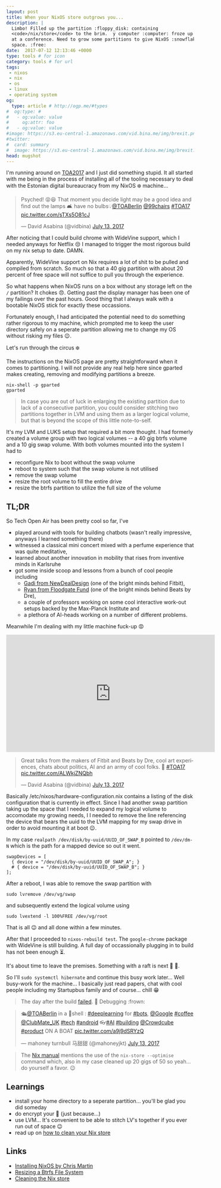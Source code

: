 ```yaml
---
layout: post
title: When your NixOS store outgrows you...
description: |
  Limbo! Filled up the partition :floppy_disk: containing
  <code>/nix/store</code> to the brim.  y computer :computer: froze up and I'm
  at a conference. Need to grow some partitions to give NixOS :snowflake: some
  space. :free:
date:  2017-07-12 12:13:46 +0000
type: tools # for icon
category: tools # for url
tags:
 - nixos
 - nix
 - os
 - linux
 - operating system
og:
  type: article # http://ogp.me/#types
#  og:type: # 
#   - og:value: value
#     og:attr: foo
#   - og:value: value
#image: https://s3.eu-central-1.amazonaws.com/vid.bina.me/img/brexit.png
#twitter:
#  card: summary
#  image: https://s3.eu-central-1.amazonaws.com/vid.bina.me/img/brexit.png
head: mugshot
---
```

I'm running around on [TOA2017](https://toa.berlin) and I just did something stupid.
It all started with me being in the process of installing all of the tooling
necessary to deal with the Estonian digital bureaucracy from my NixOS :snowflake:
machine...

<div class="element tweet">
  <blockquote class="twitter-tweet" data-lang="en"><p lang="en" dir="ltr">Psyched! 😝😆 That moment you decide light may be a good idea and find out the lamps 🛋️ have no bulbs💡<a href="https://twitter.com/TOABerlin">@TOABerlin</a> <a href="https://twitter.com/99chairs">@99chairs</a> <a href="https://twitter.com/hashtag/TOA17?src=hash">#TOA17</a> <a href="https://t.co/sTXs5O81cJ">pic.twitter.com/sTXs5O81cJ</a></p>&mdash; David Asabina (@vidbina) <a href="https://twitter.com/vidbina/status/885517003947036672">July 13, 2017</a></blockquote>
  <script async src="//platform.twitter.com/widgets.js" charset="utf-8"></script>
</div>

After noticing that I could build chrome with WideVine support, which I needed
anyways for Netflix :unamused: I managed to trigger the most rigorous build on
my nix setup to date. DAMN.

Apparently, WideVine support on Nix requires a lot of shit to be pulled and
compiled from scratch. So much so that a 40 gig partition with about 20
percent of free space will not suffice to pull you through the experience.

So what happens when NixOS runs on a box without any storage left on the
`/` partition? It chokes :angry:. Getting past the display manager has been
one of my failings over the past hours. Good thing that I always walk with
a bootable NixOS stick for exactly these occassions.

Fortunately enough, I had anticipated the potential need to do something rather
rigorous to my machine, which prompted me to keep the user directory safely on
a seperate partition allowing me to change my OS without risking my files
:wink:.

Let's run through the circus :snowflake:

The instructions on the NixOS page are pretty straightforward when it comes
to partitioning. I will not provide any real help here since gparted makes
creating, removing and modifying partitions a breeze.

```
nix-shell -p gparted
gparted
```

> In case you are out of luck in enlarging the existing partition due to
lack of a consecutive partition, you could consider stitching two partitions
together in LVM and using them as a larger logical volume, but that is beyond
the scope of this little note-to-self.

It's my LVM and LUKS setup that required a bit more thought. I had formerly
created a volume group with two logical volumes -- a 40 gig btrfs volume and
a 10 gig swap volume. With both volumes mounted into the system I had to

 - reconfigure Nix to boot without the swap volume
 - reboot to system such that the swap volume is not utilised
 - remove the swap volume
 - resize the root volume to fill the entire drive
 - resize the btrfs partition to utilize the full size of the volume

## TL;DR

So Tech Open Air has been pretty cool so far, I've
 - played around with tools for building chatbots (wasn't really impressive, anyways I learned
 something there)
 - witnessed a classical mini concert mixed with a perfume experience that was quite meditative,
 - learned about another innovation in mobility that rises from inventive minds in Karlsruhe
 - got some inside scoop and lessons from a bunch of cool people including
   - [Gadi from
NewDealDesign](https://newdealdesign.com/studio) (one of the bright minds behind Fitbit),
   - [Ryan from Floodgate Fund](http://floodgate.com/ryan-walsh/) (one of the bright minds
   behind Beats by Dre),
   - a couple of professors working on some cool interactive work-out setups backed by the
   Max-Planck Institute and
   - a plethora of AI-heads working on a number of different problems.
   
Meanwhile I'm dealing with my little machine fuck-up :rage:

<div class="element video">
  <iframe width="560" height="315" src="https://www.youtube.com/embed/OazFiIhwAEs" frameborder="0" allowfullscreen></iframe>
</div>

<div class="element tweet">
  <blockquote class="twitter-tweet" data-lang="en"><p lang="en" dir="ltr">Great talks from the makers of Fitbit and Beats by Dre, cool art experiences, chats about politics, AI and an army of cool folks. 🤘 <a href="https://twitter.com/hashtag/TOA17?src=hash">#TOA17</a> <a href="https://t.co/ALWkjZNQbh">pic.twitter.com/ALWkjZNQbh</a></p>&mdash; David Asabina (@vidbina) <a href="https://twitter.com/vidbina/status/885496635219955713">July 13, 2017</a></blockquote>
  <script async src="//platform.twitter.com/widgets.js" charset="utf-8"></script>
</div>

Basically /etc/nixos/hardware-configuration.nix contains a listing of the disk
configuration that is currently in effect. Since I had another swap partition taking up
the space that I needed to expand my logical volume to accomodate my growing needs, I
I needed to remove the line referencing the device that bears the uuid to the LVM mapping
for my swap drive in order to avoid mounting it at boot :wink:.

In my case `realpath /dev/disk/by-uuid/UUID_OF_SWAP_B` pointed to `/dev/dm-N`
which is the path for a mapped device so out it went.


```
swapDevices = [
  { device = "/dev/disk/by-uuid/UUID_OF SWAP_A"; }
  # { device = "/dev/disk/by-uuid/UUID_OF_SWAP_B"; }
];
```

After a reboot, I was able to remove the swap partition with

```
sudo lvremove /dev/vg/swap
```

and subsequently extend the logical volume using

```
sudo lvextend -l 100%FREE /dev/vg/root
```

That is all :wink: and all done within a few minutes.

After that I proceeded to `nixos-rebuild test`. The `google-chrome` package with
WideVine is still building. A full day of occassionally plugging in to build has
not been enough :hourglass_flowing_sand:.

It's about time to leave the premises. Something with a raft is next :rowboat: :metal:.

So I'll `sudo systemctl hibernate` and continue this busy work later... Well busy-work
for the machine... I basically just read papers, chat with cool people including my
Startupbus family and of course... chill :grin:

> The day after the build [failed](https://github.com/NixOS/nixpkgs/issues/26299). :shit:
Debugging :frown:

<div class="element tweet">
  <blockquote class="twitter-tweet" data-lang="en"><p lang="en" dir="ltr">🛳<a href="https://twitter.com/TOABerlin">@TOABerlin</a> in a 🌰shell : <a href="https://twitter.com/hashtag/deeplearning?src=hash">#deeplearning</a> for <a href="https://twitter.com/hashtag/bots?src=hash">#bots</a>, <a href="https://twitter.com/Google">@Google</a> <a href="https://twitter.com/hashtag/coffee?src=hash">#coffee</a> <a href="https://twitter.com/ClubMate_UK">@ClubMate_UK</a> <a href="https://twitter.com/hashtag/tech?src=hash">#tech</a> <a href="https://twitter.com/hashtag/android?src=hash">#android</a> 👓<a href="https://twitter.com/hashtag/AI?src=hash">#AI</a> <a href="https://twitter.com/hashtag/building?src=hash">#building</a> <a href="https://twitter.com/Crowdcube">@Crowdcube</a> <a href="https://twitter.com/hashtag/product?src=hash">#product</a> ON A BOAT <a href="https://t.co/a9j9dSRYzQ">pic.twitter.com/a9j9dSRYzQ</a></p>&mdash; mahoney turnbull 马甜甜 (@mahoneyjkt) <a href="https://twitter.com/mahoneyjkt/status/885435818445332482">July 13, 2017</a></blockquote>
  <script async src="//platform.twitter.com/widgets.js" charset="utf-8"></script>
</div>

> The [Nix manual](https://nixos.org/nixos/manual/index.html#sec-nix-gc) mentions the use of the
`nix-store --optimise` command which, also in my case cleaned up 20 gigs of 50 so yeah... do
yourself a favor. :wink:

## Learnings

 - install your home directory to a seperate partition... you'll be glad you did someday
 - do encrypt your :shit: (just because...)
 - use LVM... It's convenient to be able to stitch LV's together if you ever run out of space :wink:
 - read up on [how to clean your Nix store](https://nixos.org/nixos/manual/index.html#sec-nix-gc)

## Links

- [Installing NixOS by Chris Martin](https://chris-martin.org/2015/installing-nixos)
- [Resizing a Btrfs File System](https://docs.oracle.com/cd/E37670_01/E37355/html/ol_use_case2_btrfs.html)
- [Cleaning the Nix store](https://nixos.org/nixos/manual/index.html#sec-nix-gc)
